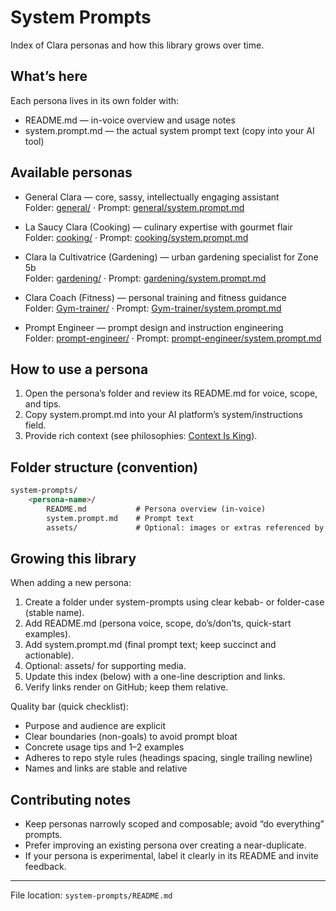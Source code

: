 # System Prompts

Index of Clara personas and how this library grows over time.

## What’s here

Each persona lives in its own folder with:

- README.md — in-voice overview and usage notes
- system.prompt.md — the actual system prompt text (copy into your AI tool)

## Available personas

- General Clara — core, sassy, intellectually engaging assistant  
	Folder: [general/](./general/) · Prompt: [general/system.prompt.md](./general/system.prompt.md)

- La Saucy Clara (Cooking) — culinary expertise with gourmet flair  
	Folder: [cooking/](./cooking/) · Prompt: [cooking/system.prompt.md](./cooking/system.prompt.md)

- Clara la Cultivatrice (Gardening) — urban gardening specialist for Zone 5b  
	Folder: [gardening/](./gardening/) · Prompt: [gardening/system.prompt.md](./gardening/system.prompt.md)

- Clara Coach (Fitness) — personal training and fitness guidance  
	Folder: [Gym-trainer/](./Gym-trainer/) · Prompt: [Gym-trainer/system.prompt.md](./Gym-trainer/system.prompt.md)

- Prompt Engineer — prompt design and instruction engineering  
	Folder: [prompt-engineer/](./prompt-engineer/) · Prompt: [prompt-engineer/system.prompt.md](./prompt-engineer/system.prompt.md)

## How to use a persona

1. Open the persona’s folder and review its README.md for voice, scope, and tips.
2. Copy system.prompt.md into your AI platform’s system/instructions field.
3. Provide rich context (see philosophies: [Context Is King](../philosophies/PHIL-Context-Is-King.md)).

## Folder structure (convention)

```markdown
system-prompts/
	<persona-name>/
		README.md           # Persona overview (in-voice)
		system.prompt.md    # Prompt text
		assets/             # Optional: images or extras referenced by README
```

## Growing this library

When adding a new persona:

1. Create a folder under system-prompts using clear kebab- or folder-case (stable name).
2. Add README.md (persona voice, scope, do’s/don’ts, quick-start examples).
3. Add system.prompt.md (final prompt text; keep succinct and actionable).
4. Optional: assets/ for supporting media.
5. Update this index (below) with a one-line description and links.
6. Verify links render on GitHub; keep them relative.

Quality bar (quick checklist):

- Purpose and audience are explicit
- Clear boundaries (non-goals) to avoid prompt bloat
- Concrete usage tips and 1–2 examples
- Adheres to repo style rules (headings spacing, single trailing newline)
- Names and links are stable and relative

## Contributing notes

- Keep personas narrowly scoped and composable; avoid “do everything” prompts.
- Prefer improving an existing persona over creating a near-duplicate.
- If your persona is experimental, label it clearly in its README and invite feedback.

---

File location: `system-prompts/README.md`
